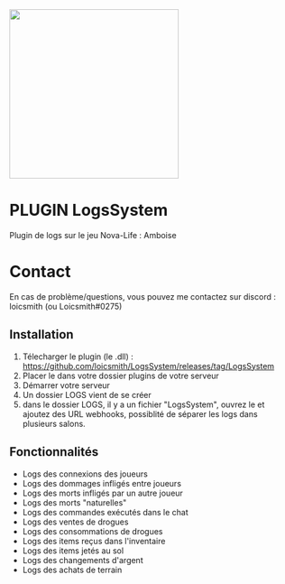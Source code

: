 <img src="NA" width="300"/>

# PLUGIN LogsSystem

Plugin de logs sur le jeu Nova-Life : Amboise

# Contact

En cas de problème/questions, vous pouvez me contactez sur discord : loicsmith (ou Loicsmith#0275)


## Installation
1. Télecharger le plugin (le .dll) : https://github.com/loicsmith/LogsSystem/releases/tag/LogsSystem
2. Placer le dans votre dossier plugins de votre serveur
3. Démarrer votre serveur
4. Un dossier LOGS vient de se créer
5. dans le dossier LOGS, il y a un fichier "LogsSystem", ouvrez le et ajoutez des URL webhooks, possiblité de séparer les logs dans plusieurs salons.

## Fonctionnalités 
- Logs des connexions des joueurs
- Logs des dommages infligés entre joueurs
- Logs des morts infligés par un autre joueur
- Logs des morts "naturelles"
- Logs des commandes exécutés dans le chat
- Logs des ventes de drogues
- Logs des consommations de drogues
- Logs des items reçus dans l'inventaire
- Logs des items jetés au sol
- Logs des changements d'argent
- Logs des achats de terrain
